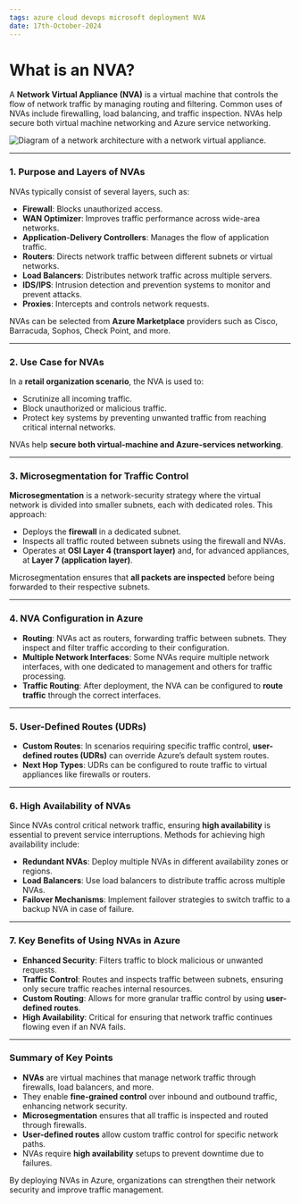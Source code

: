 ```yaml
---
tags: azure cloud devops microsoft deployment NVA
date: 17th-October-2024
---
```


# What is an NVA?

A **Network Virtual Appliance (NVA)** is a virtual machine that controls the flow of network traffic by managing routing and filtering. Common uses of NVAs include firewalling, load balancing, and traffic inspection. NVAs help secure both virtual machine networking and Azure service networking.

![Diagram of a network architecture with a network virtual appliance.](https://learn.microsoft.com/en-us/training/modules/control-network-traffic-flow-with-routes/media/4-nva.svg)

---

### **1. Purpose and Layers of NVAs**

NVAs typically consist of several layers, such as:

- **Firewall**: Blocks unauthorized access.
- **WAN Optimizer**: Improves traffic performance across wide-area networks.
- **Application-Delivery Controllers**: Manages the flow of application traffic.
- **Routers**: Directs network traffic between different subnets or virtual networks.
- **Load Balancers**: Distributes network traffic across multiple servers.
- **IDS/IPS**: Intrusion detection and prevention systems to monitor and prevent attacks.
- **Proxies**: Intercepts and controls network requests.

NVAs can be selected from **Azure Marketplace** providers such as Cisco, Barracuda, Sophos, Check Point, and more.

---

### **2. Use Case for NVAs**

In a **retail organization scenario**, the NVA is used to:

- Scrutinize all incoming traffic.
- Block unauthorized or malicious traffic.
- Protect key systems by preventing unwanted traffic from reaching critical internal networks.

NVAs help **secure both virtual-machine and Azure-services networking**.

---

### **3. Microsegmentation for Traffic Control**

**Microsegmentation** is a network-security strategy where the virtual network is divided into smaller subnets, each with dedicated roles. This approach:

- Deploys the **firewall** in a dedicated subnet.
- Inspects all traffic routed between subnets using the firewall and NVAs.
- Operates at **OSI Layer 4 (transport layer)** and, for advanced appliances, at **Layer 7 (application layer)**.

Microsegmentation ensures that **all packets are inspected** before being forwarded to their respective subnets.

---

### **4. NVA Configuration in Azure**

- **Routing**: NVAs act as routers, forwarding traffic between subnets. They inspect and filter traffic according to their configuration.
- **Multiple Network Interfaces**: Some NVAs require multiple network interfaces, with one dedicated to management and others for traffic processing.
- **Traffic Routing**: After deployment, the NVA can be configured to **route traffic** through the correct interfaces.

---

### **5. User-Defined Routes (UDRs)**

- **Custom Routes**: In scenarios requiring specific traffic control, **user-defined routes (UDRs)** can override Azure’s default system routes.
- **Next Hop Types**: UDRs can be configured to route traffic to virtual appliances like firewalls or routers.

---

### **6. High Availability of NVAs**

Since NVAs control critical network traffic, ensuring **high availability** is essential to prevent service interruptions. Methods for achieving high availability include:

- **Redundant NVAs**: Deploy multiple NVAs in different availability zones or regions.
- **Load Balancers**: Use load balancers to distribute traffic across multiple NVAs.
- **Failover Mechanisms**: Implement failover strategies to switch traffic to a backup NVA in case of failure.

---

### **7. Key Benefits of Using NVAs in Azure**

- **Enhanced Security**: Filters traffic to block malicious or unwanted requests.
- **Traffic Control**: Routes and inspects traffic between subnets, ensuring only secure traffic reaches internal resources.
- **Custom Routing**: Allows for more granular traffic control by using **user-defined routes**.
- **High Availability**: Critical for ensuring that network traffic continues flowing even if an NVA fails.

---

### **Summary of Key Points**

- **NVAs** are virtual machines that manage network traffic through firewalls, load balancers, and more.
- They enable **fine-grained control** over inbound and outbound traffic, enhancing network security.
- **Microsegmentation** ensures that all traffic is inspected and routed through firewalls.
- **User-defined routes** allow custom traffic control for specific network paths.
- NVAs require **high availability** setups to prevent downtime due to failures.

By deploying NVAs in Azure, organizations can strengthen their network security and improve traffic management.